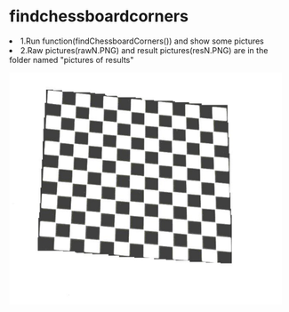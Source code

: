 # findchessboardcorners
<li>1.Run function(findChessboardCorners()) and show some pictures
<li>2.Raw pictures(rawN.PNG) and result pictures(resN.PNG) are in the folder named "pictures of results"

![Raw Picture 1](https://github.com/xiaonimo/FindChessboardCorners/raw/master/Results/raw1.PNG)
